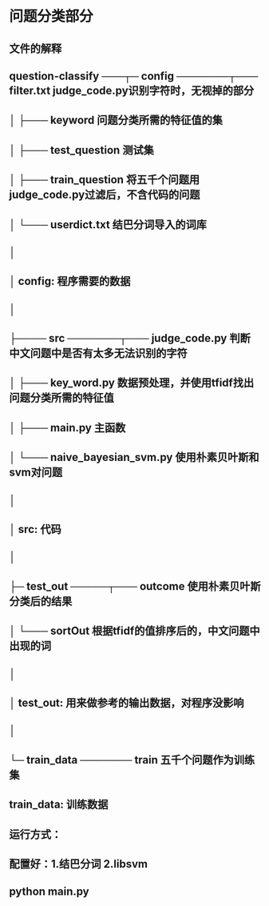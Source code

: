 # 问题分类部分

## 文件的解释

## question-classify ───┬─ config ───────┬─── filter.txt      judge_code.py识别字符时，无视掉的部分
##                      │                ├─── keyword         问题分类所需的特征值的集
##                      │                ├─── test_question   测试集
##                      │                ├─── train_question  将五千个问题用judge_code.py过滤后，不含代码的问题
##                      │                └─── userdict.txt    结巴分词导入的词库
##                      │
##                      │  config: 程序需要的数据
##                      │
##                      ├──── src ───────┬─── judge_code.py    判断中文问题中是否有太多无法识别的字符
##                      │                ├─── key_word.py      数据预处理，并使用tfidf找出问题分类所需的特征值
##                      │                ├─── main.py          主函数
##                      │                └─── naive_bayesian_svm.py   使用朴素贝叶斯和svm对问题
##                      │
##                      │  src: 代码
##                      │
##                      ├─ test_out ─────┬─── outcome          使用朴素贝叶斯分类后的结果
##                      │                └─── sortOut          根据tfidf的值排序后的，中文问题中出现的词
##                      │
##                      │  test_out: 用来做参考的输出数据，对程序没影响
##                      │
##                      └─ train_data ─────── train    五千个问题作为训练集
##
##                         train_data: 训练数据

## 运行方式：
## 配置好：1.结巴分词 2.libsvm
## python main.py